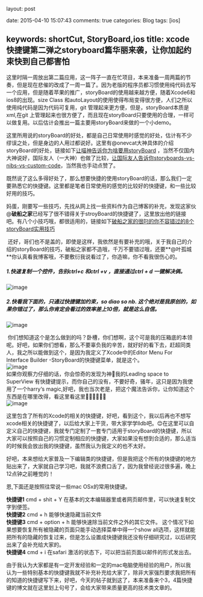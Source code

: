 layout: post

date: 2015-04-10 15:07:43
comments: true
categories: Blog
tags: [ios]

keywords: shortCut, StoryBoard,ios
title: xcode快捷键第二弹之storyboard篇华丽来袭，让你加起约束快到自己都害怕
---

这里时隔一周放出第二篇应用，这一阵子一直在忙项目，本来准备一周两篇的节奏，但是现在悲催的改成了一周一篇了。因为老版的程序员都习惯使用纯代码去写一个应用，但是随着苹果的推广，storyBoard的使用越来越方便，随着Xcode6和ios8的出现。size Class 和autoLayout的使用使得布局变得很方便，人们之所以使用纯代码是因为代码可复用，git 管理起来更方便，但是，storyBoard本质是xml,在git 上管理起来也很方便了，而且现在storyBoard只要使用的合理，一样可以做复用。以后估计会推出一篇主要用storyBoard来做的一个小demo。    
<!-- more -->
这里所用说的storyBoard的好处，都是自己日常使用时感觉的好处，估计有不少缪误之处，但是身边的人用过都说好。这里有@onevcat大神具体的介绍storyBoard的好处，链接如下[让喵神告诉你为啥要用storyBoard](http://onevcat.com/2014/10/ib-customize-view/) ，当然不仅国内大神说好，国际友人（一大神）也做了比较，[让国际友人告诉你storyboards-vs-nibs-vs-custom-code](http://www.toptal.com/ios/ios-user-interfaces-storyboards-vs-nibs-vs-custom-code)，当然我也手动点赞了。  

既然说了这么多得好处了，那么想要快捷的使用storyBoard的话，那么我们一定要熟悉它的快捷键。这里都是笔者日常使用的感觉的比较好的快捷键，和一些比较好用的技巧。    

 妈蛋，刚要写一些技巧，先找从网上找一些资料作为自己博客的补充，发现这家伙@**破船之家**已经写了很不错得关于stroyBoard的快捷键了，这里放出他的链接吧。有八个小技巧哦，都很适用的，链接如下[破船之家的很叼的你不容错过的8个storyBoard实用技巧](http://beyondvincent.com/blog/2014/03/19/18-tips-for-working-effectively-with-interface-builder/)  
  
   还好，哥们也不是盖的，即使是这样，我依然是有要补充的哦，关于我自己的介绍的storyBoard的技巧，破船之家都不造哦，千万不要错过哦，还要**@叶孤城**你认真看我博客哦，不要敷衍我说看过了，你造嘛，你不看我很伤心的。    
  
##### 1.快速复制一个控件，告别ctrl+c 和ctrl +v   ，直接通过ctrl + d 一键解决俩。
![image](http://m3.img.srcdd.com/farm5/d/2014/1227/23/05604E5C29651855F8B26D2EA46C63B0_ORIG_1265_658.gif)  
  

#####  2.快看我下面的，只通过快捷键加约束，so diao so nb.  这个绝对是我原创的，如果你错过了，那么你肯定会看过的效率差上10倍，就是这么自信。
![image](http://m1.img.srcdd.com/farm5/d/2014/1228/00/8E3F2258173801D77722ECC6952357E6_ORIG_1264_658.gif)  
  
 你们想知道这个是怎么做到的吗？卧槽，你们想啊，这个可是我的压箱底的本领呢。好吧，如果你们想看，那么不要辜负我的辛苦，就好好的看下去，赶超同类人，我之所以能做到这个，是因为我定义了Xcode中的Editor Menu For Interface Builder -StoryBoard的快捷键菜单，就是这个。  
![image](http://m2.img.srcdd.com/farm5/d/2014/1228/00/010D4987FEEFCC6982DC8CC2AD9BCA2C_B800_2400_800_628.png)  
如果你观察力仔细的话，你会惊奇的发现为神🐴我的LeadIng space to SuperView 有快捷键提示，而你自己的没有，不要好奇，骚年，这只是因为我使用了一个harry‘s magic,好吧，我也当次老是，把这个魔法告诉你，让你知道这个东西是在哪里改得，看这里看这里🔽🔽🔽🔽🔽🔽  
![image](http://m2.img.srcdd.com/farm5/d/2014/1228/00/B2C95826EE0648E10941FD5E26D48383_B500_900_500_518.png)    

这里包含了所有的Xcode的相关的快捷键，好吧，看到这个，我以后再也不想写xcode相关的快捷键了，以后给大家上干货，带大家学学lldb吧。😊在这里可以自定义自己的快捷键，我就专门定制了一套专门适用于storyBoard的快捷键，所以大家可以按照自己的习惯定制相应的快捷键，大家如果没有想到合适的，那么适当的时候我会放出我的快捷键，虽然我认为我定义的也不太好。  
  
好吧，本来想给大家普及一下编辑类的快捷键，但是我把这个所有的快捷键的地方贴出来了，大家就自己学习吧，我就不浪费口舌了，因为我曾经说过很多遍，晚上12点钟之前睡觉的！  
      
恩,下面还是按照往常说一些mac OSx的常用快捷键。    

**快捷键1**  cmd + shit + Y 在基本的文本编辑器里或者网页邮件里，可以快速复制文字到便签。  
**快捷键2**  cmd + h  能够快速隐藏当前文件  
**快捷键3**  cmd + option + h  能够快速除当前文件之外的其它文件。 这个情况下如果想要恢复所有被隐藏的页面只能手动选择菜单中得一个show all选项，这样就能把所有的隐藏的恢复过来，但是怎么设置成快捷键我还没有仔细研究过，以后研究出来了会补充给大家的。   
**快捷键4**  cmd + i 在safari 激活的状态下，可以把当前页面以邮件的形式发出去。  
  
  
由于我认为大家都是有一定开发经验和一定的mac电脑使用经验的用户，所以我认为一些特别基本的快捷键我就不补充补充给大家了，除非大家强烈要求我把所有的知道的快捷键写下来，好吧，今天的帖子就到这了，本来准备来个3，4篇快捷键的博文就在这里划上句号了，会给大家带来质量更高的技术类文章的。







  

 
